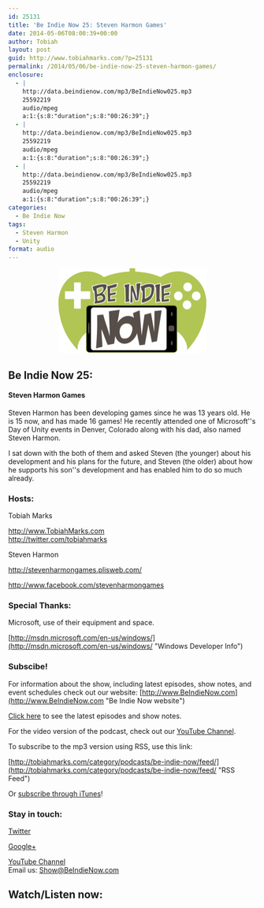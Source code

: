 ```yaml
---
id: 25131
title: 'Be Indie Now 25: Steven Harmon Games'
date: 2014-05-06T08:00:39+00:00
author: Tobiah
layout: post
guid: http://www.tobiahmarks.com/?p=25131
permalink: /2014/05/06/be-indie-now-25-steven-harmon-games/
enclosure:
  - |
    http://data.beindienow.com/mp3/BeIndieNow025.mp3
    25592219
    audio/mpeg
    a:1:{s:8:"duration";s:8:"00:26:39";}
  - |
    http://data.beindienow.com/mp3/BeIndieNow025.mp3
    25592219
    audio/mpeg
    a:1:{s:8:"duration";s:8:"00:26:39";}
  - |
    http://data.beindienow.com/mp3/BeIndieNow025.mp3
    25592219
    audio/mpeg
    a:1:{s:8:"duration";s:8:"00:26:39";}
categories:
  - Be Indie Now
tags:
  - Steven Harmon
  - Unity
format: audio
---
```

<p style="text-align: center;">
  <img class="aligncenter" src="/assets/2013/10/BeIndyNowLogo-512h-300x173.png?resize=300%2C172" alt="Be Indie Now 25" width="300" height="172" data-recalc-dims="1" />
</p>

## Be Indie Now 25:

#### Steven Harmon Games

Steven Harmon has been developing games since he was 13 years old. He is 15 now, and has made 16 games! He recently attended one of Microsoft''s Day of Unity events in Denver, Colorado along with his dad, also named Steven Harmon.

I sat down with the both of them and asked Steven (the younger) about his development and his plans for the future, and Steven (the older) about how he supports his son''s development and has enabled him to do so much already.

#### <!--more-->

### Hosts:

Tobiah Marks
  
<a title="Tobiah Twitter" href="http://twitter.com/tobiahmarks" target="_blank">http://www.TobiahMarks.com<br /> http://twitter.com/tobiahmarks</a>

Steven Harmon
  
<a href="http://stevenharmongames.plisweb.com/" target="_blank">http://stevenharmongames.plisweb.com/</a>
  
<a href="http://www.facebook.com/stevenharmongames" target="_blank">http://www.facebook.com/stevenharmongames</a>

### Special Thanks:

Microsoft, use of their equipment and space.
  
[http://msdn.microsoft.com/en-us/windows/](http://msdn.microsoft.com/en-us/windows/ "Windows Developer Info")

### Subscibe!

For information about the show, including latest episodes, show notes, and event schedules check out our website: [http://www.BeIndieNow.com](http://www.BeIndieNow.com "Be Indie Now website")

[Click here](http://tobiahmarks.com/category/podcasts/be-indie-now/ "Be Indie Now episodes and show notes") to see the latest episodes and show notes.

For the video version of the podcast, check out our <a title="YouTube" href="http://www.youtube.com/channel/UCW6QQfnk1In7woq619zgD0g" target="_blank">YouTube Channel</a>.

To subscribe to the mp3 version using RSS, use this link:
  
[http://tobiahmarks.com/category/podcasts/be-indie-now/feed/](http://tobiahmarks.com/category/podcasts/be-indie-now/feed/ "RSS Feed")

Or <a title="iTunes" href="https://itunes.apple.com/us/podcast/be-indie-now/id734501818 " target="_blank">subscribe through iTunes</a>!

### Stay in touch:

<a title="Twitter" href="http://twitter.com/BeIndieNow" target="_blank">Twitter</a>
  
<a href="https://plus.google.com/105885018850238693949" target="_blank" rel="publisher">Google+</a>
  
<a title="YouTube" href="http://www.youtube.com/channel/UCW6QQfnk1In7woq619zgD0g" target="_blank">YouTube Channel<br /> </a>Email us: <Show@BeIndieNow.com>

## Watch/Listen now: